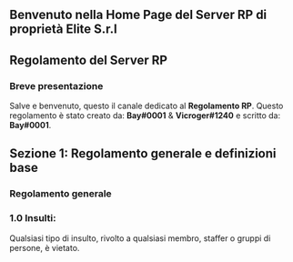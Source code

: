 ## Benvenuto nella Home Page del Server RP di proprietà Elite S.r.l

## Regolamento del Server RP

### Breve presentazione
Salve e benvenuto, questo il canale dedicato al **Regolamento RP**. 
Questo regolamento è stato creato da: **Bay#0001** & **Vicroger#1240** e scritto da: **Bay#0001**.

## Sezione 1: Regolamento generale e definizioni base
### Regolamento generale

### 1.0 Insulti:
Qualsiasi tipo di insulto, rivolto a qualsiasi membro, staffer o gruppi di persone, è vietato.
